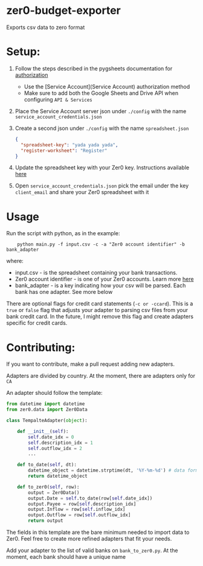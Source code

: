 # zer0-budget-exporter
Exports csv data to zero format


# Setup:


1. Follow the steps described in the pygsheets documentation for [authorization](https://pygsheets.readthedocs.io/en/latest/authorization.html)
    * Use the [Service Account](Service Account) authorization method
    * Make sure to add both the Google Sheets and Drive API when configuring `API & Services`
    
2. Place the Service Account server json under `./config` with the name `service_account_credentials.json`

3. Create a second json under `./config` with the name `spreadsheet.json` 

    ```json
    {
      "spreadsheet-key": "yada yada yada",
      "register-worksheet": "Register"
    }
    ```
   
4. Update the spreadsheet key with your Zer0 key. Instructions available [here](https://support.qooqee.com/hc/en-us/articles/360000471814-How-do-I-find-my-Google-Sheet-Key-)

5. Open `service_account_credentials.json` pick the email under the key `client_email` and share your Zer0 spreadsheet with it


# Usage

Run the script with python, as in the example:

```shell
    python main.py -f input.csv -c -a "Zer0 account identifier" -b bank_adapter
```

where:

* input.csv - is the spreadsheet containing your bank transactions.   
* Zer0 account identifier - is one of your Zer0 accounts. Learn more [here](https://sites.google.com/view/zer0/guide?authuser=0)    
* bank_adapter - is a key indicating how your csv will be parsed. Each bank has one adapter. See more below

There are optional flags for credit card statements (`-c or -ccard`). This is a `true` or `false` flag that adjusts your adapter to parsing csv files from your bank credit card. In the future, I might remove this flag and create adapters specific for credit cards.



# Contributing:

If you want to contribute, make a pull request adding new adapters. 

Adapters are divided by country. At the moment, there are adapters only for `CA`

An adapter should follow the template:

```python
from datetime import datetime
from zer0.data import Zer0Data

class TempalteAdapter(object):

    def __init__(self):
        self.date_idx = 0
        self.description_idx = 1
        self.outflow_idx = 2
        ...

    def to_date(self, dt):
        datetime_object = datetime.strptime(dt, '%Y-%m-%d') # data format used in the bank statement
        return datetime_object

    def to_zer0(self, row):
        output = Zer0Data()
        output.Date = self.to_date(row[self.date_idx])
        output.Payee = row[self.description_idx]
        output.Inflow = row[self.inflow_idx]
        output.Outflow = row[self.outflow_idx]
        return output
```

The fields in this template are the bare minimum needed to import data to Zer0. Feel free to create more refined adapters that fit your needs.

Add your adapter to the list of valid banks on `bank_to_zer0.py`. At the moment, each bank should have a unique name

